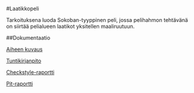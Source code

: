 #Laatikkopeli

Tarkoituksena luoda Sokoban-tyyppinen peli, jossa pelihahmon tehtävänä on siirtää pelialueen laatikot yksitellen maaliruutuun. 

##Dokumentaatio

[Aiheen kuvaus](https://github.com/dropleton/Laatikkopeli/blob/master/dokumentointi/aiheenKuvausJaRakenne.md)

[Tuntikirjanpito](https://github.com/dropleton/Laatikkopeli/blob/master/dokumentointi/tuntikirjanpito.md)

[Checkstyle-raportti](https://htmlpreview.github.io/?https://github.com/dropleton/Laatikkopeli/blob/master/dokumentointi/Checkstyle/site/checkstyle.html)

[Pit-raportti](https://htmlpreview.github.io/?https://github.com/dropleton/Laatikkopeli/blob/master/dokumentointi/pit/201604081612/index.html)

